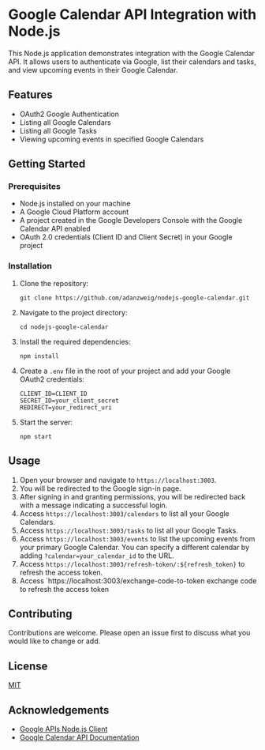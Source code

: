 # Google Calendar API Integration with Node.js

This Node.js application demonstrates integration with the Google Calendar API. It allows users to authenticate via Google, list their calendars and tasks, and view upcoming events in their Google Calendar.

## Features

- OAuth2 Google Authentication
- Listing all Google Calendars
- Listing all Google Tasks
- Viewing upcoming events in specified Google Calendars

## Getting Started

### Prerequisites

- Node.js installed on your machine
- A Google Cloud Platform account
- A project created in the Google Developers Console with the Google Calendar API enabled
- OAuth 2.0 credentials (Client ID and Client Secret) in your Google project

### Installation

1. Clone the repository:
   ```
   git clone https://github.com/adanzweig/nodejs-google-calendar.git
   ```
2. Navigate to the project directory:
   ```
   cd nodejs-google-calendar
   ```
3. Install the required dependencies:
   ```
   npm install
   ```
4. Create a `.env` file in the root of your project and add your Google OAuth2 credentials:
   ```
   CLIENT_ID=CLIENT_ID
   SECRET_ID=your_client_secret
   REDIRECT=your_redirect_uri
   ```
5. Start the server:
   ```
   npm start
   ```

## Usage

1. Open your browser and navigate to `https://localhost:3003`.
2. You will be redirected to the Google sign-in page.
3. After signing in and granting permissions, you will be redirected back with a message indicating a successful login.
4. Access `https://localhost:3003/calendars` to list all your Google Calendars.
5. Access `https://localhost:3003/tasks` to list all your Google Tasks.
6. Access `https://localhost:3003/events` to list the upcoming events from your primary Google Calendar. You can specify a different calendar by adding `?calendar=your_calendar_id` to the URL.
7. Access `https://localhost:3003/refresh-token/:${refresh_token}` to refresh the access token.
8. Access `https://localhost:3003/exchange-code-to-token exchange code to refresh the access token

## Contributing

Contributions are welcome. Please open an issue first to discuss what you would like to change or add.

## License

[MIT](https://choosealicense.com/licenses/mit/)

## Acknowledgements

- [Google APIs Node.js Client](https://github.com/Solod-S/google-calendar-api)
- [Google Calendar API Documentation](https://developers.google.com/calendar)
